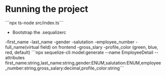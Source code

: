 <h1>Running the project</h1>
```npx ts-node src/index.ts```

<ul>
<li>Bootstrap the .sequalizerc</li>
</ul>
-first_name
-last_name
-gender
-salutation
-employee_number
-full_name(virtual field) on frontend
-gross_slary
-profile_color (green, blue, red, default)
```npx sequelize-cli model:generate --name EmployeeDetail --attributes first_name:string,last_name:string,gender:ENUM,salutation:ENUM,employee_number:string,gross_salary:decimal,profile_color:string```